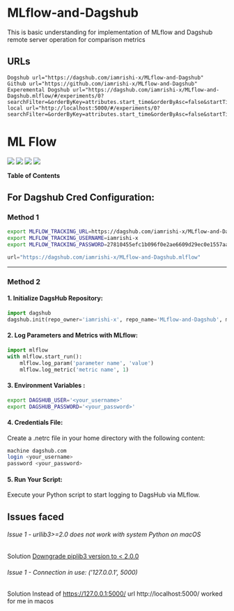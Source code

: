 # MLflow-and-Dagshub
This is basic understanding for implementation of MLflow and Dagshub remote server operation for comparison metrics

## URLs
```shell
Dogshub url="https://dagshub.com/iamrishi-x/MLflow-and-Dagshub"
Github url="https://github.com/iamrishi-x/MLflow-and-Dagshub"
Experemental Dogshub url="https://dagshub.com/iamrishi-x/MLflow-and-Dagshub.mlflow/#/experiments/0?searchFilter=&orderByKey=attributes.start_time&orderByAsc=false&startTime=ALL&lifecycleFilter=Active&modelVersionFilter=All+Runs&datasetsFilter=W10%3D"
local url="http://localhost:5000/#/experiments/0?searchFilter=&orderByKey=attributes.start_time&orderByAsc=false&startTime=ALL&lifecycleFilter=Active&modelVersionFilter=All+Runs&datasetsFilter=W10%3D"
```

# ML Flow

![](https://img.shields.io/github/stars/pandao/editor.md.svg) 
![](https://img.shields.io/github/forks/pandao/editor.md.svg) 
![](https://img.shields.io/github/tag/pandao/editor.md.svg) 
![](https://img.shields.io/github/release/pandao/editor.md.svg) 

**Table of Contents**

## For Dagshub Cred Configuration:
### Method 1
```bash
export MLFLOW_TRACKING_URL=https://dagshub.com/iamrishi-x/MLflow-and-Dagshub.mlflow/
export MLFLOW_TRACKING_USERNAME=iamrishi-x
export MLFLOW_TRACKING_PASSWORD=27810455efc1b096f0e2ae6609d29ec0e1557aae
```
```python
url="https://dagshub.com/iamrishi-x/MLflow-and-Dagshub.mlflow"
```
---
### Method 2
#### 1. Initialize DagsHub Repository:
```python
import dagshub
dagshub.init(repo_owner='iamrishi-x', repo_name='MLflow-and-Dagshub', mlflow=True)
```

#### 2. Log Parameters and Metrics with MLflow:

```python
import mlflow
with mlflow.start_run():
    mlflow.log_param('parameter name', 'value')
    mlflow.log_metric('metric name', 1)
```
#### 3. Environment Variables :
```sh
export DAGSHUB_USER='<your_username>'
export DAGSHUB_PASSWORD='<your_password>'
```
#### 4. Credentials File:
Create a .netrc file in your home directory with the following content:

```sh
machine dagshub.com
login <your_username>
password <your_password>
```
#### 5. Run Your Script:
Execute your Python script to start logging to DagsHub via MLflow.

## Issues faced
###### Issue 1 - urllib3>=2.0 does not work with system Python on macOS 
Solution [Downgrade piplib3 version to < 2.0.0 ](https://stackoverflow.com/questions/76187256/importerror-urllib3-v2-0-only-supports-openssl-1-1-1-currently-the-ssl-modu "Heading link")

###### Issue 1 - Connection in use: ('127.0.0.1', 5000)
Solution Instead of https://127.0.0.1:5000/ url
http://localhost:5000/ worked for me in macos 
